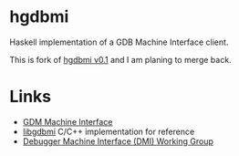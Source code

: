 hgdbmi
======

Haskell implementation of a GDB Machine Interface client.

This is fork of [hgdbmi v0.1](http://neugierig.org/software/darcs/browse/?r=hgdbmi;a=summary) and I am planing to merge back.

Links
=====
 * [GDM Machine Interface](http://sourceware.org/gdb/current/onlinedocs/gdb/GDB_002fMI.html)
 * [libgdbmi](http://sourceforge.net/projects/libmigdb/) C/C++ implementation for reference
 * [Debugger Machine Interface (DMI) Working Group](https://wiki.linuxfoundation.org/en/Debugger_Machine_Interface_(DMI))
